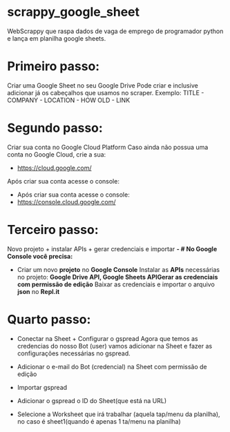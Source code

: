 # scrappy_google_sheet
WebScrappy que raspa dados de vaga de emprego de programador python e lança em planilha google sheets.

# Primeiro passo:
Criar uma Google Sheet no seu Google Drive
Pode criar e inclusive adicionar já os cabeçalhos que usamos no scraper.
Exemplo:
TITLE - COMPANY - LOCATION - HOW OLD - LINK

# Segundo passo:
Criar sua conta no Google Cloud Platform
Caso ainda não possua uma conta no Google Cloud, crie a sua:
 - https://cloud.google.com/

Após criar sua conta acesse o console:
  - Após criar sua conta acesse o console:
  - https://console.cloud.google.com/

# Terceiro passo:
Novo projeto + instalar APIs + gerar credenciais e
importar
  **- # No Google Console você precisa:**
  - Criar um novo **projeto** no **Google Console**
    Instalar as **APIs** necessárias no projeto: **Google Drive API, Google Sheets
    APIGerar as credenciais com permissão de edição**
    Baixar as credenciais e importar o arquivo **json** no **Repl.it**
    
    
 # Quarto passo:
  - Conectar na Sheet + Configurar o gspread
   Agora que temos as credencias do nosso Bot (user) vamos adicionar na Sheet
   e fazer as configurações necessárias no gspread.
   
 - Adicionar o e-mail do Bot (credencial) na Sheet com permissão de edição
 - Importar gspread
 - Adicionar o gspread o ID do Sheet(que está na URL)
 - Selecione a Worksheet que irá trabalhar (aquela tap/menu da planilha), no caso é sheet1(quando é apenas 1 ta/menu na planilha)
 
